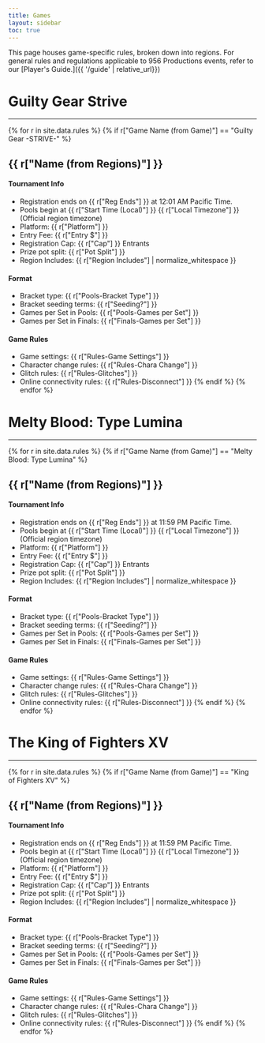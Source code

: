 ```yaml
---
title: Games
layout: sidebar
toc: true
---
```

This page houses game-specific rules, broken down into regions. For general rules and regulations applicable to 956 Productions events, refer to our [Player's Guide.]({{ '/guide' | relative_url}})
# Guilty Gear Strive
---
{% for r in site.data.rules %}
{% if r["Game Name (from Game)"] == "Guilty Gear -STRIVE-" %}
## {{ r["Name (from Regions)"] }}

#### Tournament Info
* Registration ends on {{ r["Reg Ends"] }} at 12:01 AM Pacific Time.
* Pools begin at  {{ r["Start Time (Local)"] }} {{ r["Local Timezone"] }} (Official region timezone)
* Platform: {{ r["Platform"] }}
* Entry Fee: {{ r["Entry $"] }}
* Registration Cap: {{ r["Cap"] }} Entrants
* Prize pot split: {{ r["Pot Split"] }}
* Region Includes: {{ r["Region Includes"] | normalize_whitespace }}

#### Format
* Bracket type: {{ r["Pools-Bracket Type"] }}
* Bracket seeding terms: {{ r["Seeding?"] }}
* Games per Set in Pools: {{ r["Pools-Games per Set"] }}
* Games per Set in Finals: {{ r["Finals-Games per Set"] }}

#### Game Rules
* Game settings: {{ r["Rules-Game Settings"] }}
* Character change rules: {{ r["Rules-Chara Change"] }}
* Glitch rules: {{ r["Rules-Glitches"] }}
* Online connectivity rules: {{ r["Rules-Disconnect"] }}
{% endif %}
{% endfor %}

# Melty Blood: Type Lumina
---
{% for r in site.data.rules %}
{% if r["Game Name (from Game)"] == "Melty Blood: Type Lumina" %}
## {{ r["Name (from Regions)"] }}

#### Tournament Info
* Registration ends on {{ r["Reg Ends"] }} at 11:59 PM Pacific Time.
* Pools begin at  {{ r["Start Time (Local)"] }} {{ r["Local Timezone"] }} (Official region timezone)
* Platform: {{ r["Platform"] }}
* Entry Fee: {{ r["Entry $"] }}
* Registration Cap: {{ r["Cap"] }} Entrants
* Prize pot split: {{ r["Pot Split"] }}
* Region Includes: {{ r["Region Includes"] | normalize_whitespace }}

#### Format
* Bracket type: {{ r["Pools-Bracket Type"] }}
* Bracket seeding terms: {{ r["Seeding?"] }}
* Games per Set in Pools: {{ r["Pools-Games per Set"] }}
* Games per Set in Finals: {{ r["Finals-Games per Set"] }}

#### Game Rules
* Game settings: {{ r["Rules-Game Settings"] }}
* Character change rules: {{ r["Rules-Chara Change"] }}
* Glitch rules: {{ r["Rules-Glitches"] }}
* Online connectivity rules: {{ r["Rules-Disconnect"] }}
{% endif %}
{% endfor %}

# The King of Fighters XV
---
{% for r in site.data.rules %}
{% if r["Game Name (from Game)"] == "King of Fighters XV" %}
## {{ r["Name (from Regions)"] }}

#### Tournament Info
* Registration ends on {{ r["Reg Ends"] }} at 11:59 PM Pacific Time.
* Pools begin at  {{ r["Start Time (Local)"] }} {{ r["Local Timezone"] }} (Official region timezone)
* Platform: {{ r["Platform"] }}
* Entry Fee: {{ r["Entry $"] }}
* Registration Cap: {{ r["Cap"] }} Entrants
* Prize pot split: {{ r["Pot Split"] }}
* Region Includes: {{ r["Region Includes"] | normalize_whitespace }}

#### Format
* Bracket type: {{ r["Pools-Bracket Type"] }}
* Bracket seeding terms: {{ r["Seeding?"] }}
* Games per Set in Pools: {{ r["Pools-Games per Set"] }}
* Games per Set in Finals: {{ r["Finals-Games per Set"] }}

#### Game Rules
* Game settings: {{ r["Rules-Game Settings"] }}
* Character change rules: {{ r["Rules-Chara Change"] }}
* Glitch rules: {{ r["Rules-Glitches"] }}
* Online connectivity rules: {{ r["Rules-Disconnect"] }}
{% endif %}
{% endfor %}
